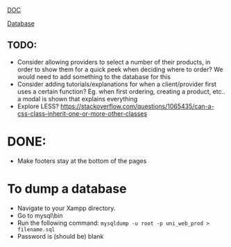 [DOC](https://docs.google.com/document/d/1yc5-OVwv479ZF38MzWlKc9_w-5nIRfYCWxpPrJ_8tp4/edit)

[Database](https://www.draw.io/#G19gvFu-5DhesNLPpEbtIoWQu4_ogbwmRx)


## TODO:
* Consider allowing providers to select a number of their products, in order to show them for a quick peek when deciding where to order? We would need to add something to the database for this
* Consider adding tutorials/explanations for when a client/provider first uses a certain function? Eg. when first ordering, creating a product, etc.. a modal is shown that explains everything
* Explore LESS? https://stackoverflow.com/questions/1065435/can-a-css-class-inherit-one-or-more-other-classes
# DONE:
* Make footers stay at the bottom of the pages

# To dump a database
* Navigate to your Xampp directory.
* Go to mysql\bin
* Run the following command: `mysqldump -u root -p uni_web_prod > filename.sql`
* Password is (should be) blank
